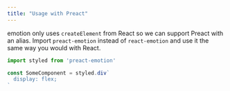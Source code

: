```yaml
---
title: "Usage with Preact"
---
```


emotion only uses `createElement` from React so we can support Preact with an alias. Import `preact-emotion` instead of `react-emotion` and use it the same way you would with React.

```jsx
import styled from 'preact-emotion'

const SomeComponent = styled.div`
  display: flex;
`
```